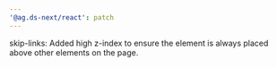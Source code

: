 ```yaml
---
'@ag.ds-next/react': patch
---
```


skip-links: Added high z-index to ensure the element is always placed above other elements on the page.
